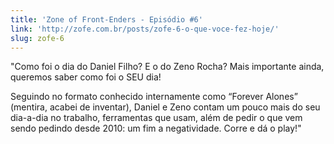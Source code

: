 ```yaml
---
title: 'Zone of Front-Enders - Episódio #6'
link: 'http://zofe.com.br/posts/zofe-6-o-que-voce-fez-hoje/'
slug: zofe-6
---
```


"Como foi o dia do Daniel Filho? E o do Zeno Rocha? Mais importante ainda, queremos saber como foi o SEU dia!

Seguindo no formato conhecido internamente como “Forever Alones” (mentira, acabei de inventar), Daniel e Zeno contam um pouco mais do seu dia-a-dia no trabalho, ferramentas que usam, além de pedir o que vem sendo pedindo desde 2010: um fim a negatividade. Corre e dá o play!"